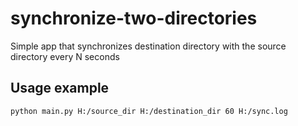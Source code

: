 # synchronize-two-directories

Simple app that synchronizes destination directory with the source directory every N seconds

## Usage example

`python main.py H:/source_dir H:/destination_dir 60 H:/sync.log`




